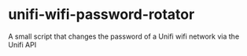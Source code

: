# unifi-wifi-password-rotator
A small script that changes the password of a Unifi wifi network via the Unifi API
